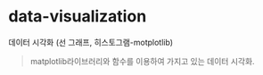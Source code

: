 # data-visualization
데이터 시각화 (선 그래프, 히스토그램-motplotlib)

> matplotlib라이브러리와 함수를 이용하여 가지고 있는 데이터 시각화.
